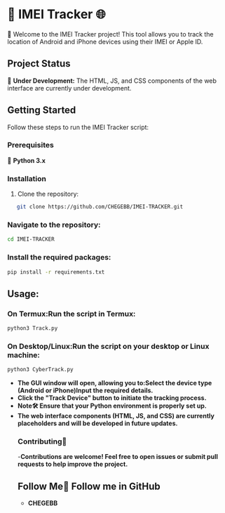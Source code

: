 # 📱 IMEI Tracker 🌐
🚀 Welcome to the IMEI Tracker project! This tool allows you to track the location of Android and iPhone devices using their IMEI or Apple ID.

## Project Status
🚧 **Under Development:** The HTML, JS, and CSS components of the web interface are currently under development.

## Getting Started
Follow these steps to run the IMEI Tracker script:

### Prerequisites
🐍 **Python 3.x**

### Installation
1. Clone the repository:
```bash
   git clone https://github.com/CHEGEBB/IMEI-TRACKER.git
```
### Navigate to the repository:
```bash
cd IMEI-TRACKER
```
### Install the required packages:
```bash
pip install -r requirements.txt
```
## Usage:
### On Termux:Run the script in Termux:
```bash
python3 Track.py
```
### On Desktop/Linux:Run the script on your desktop or Linux machine:
```bash
python3 CyberTrack.py
```

- **The GUI window will open, allowing you to:Select the device type (Android or iPhone)Input the required details.**
- **Click the "Track Device" button to initiate the tracking process.**
- **Note🛠️ Ensure that your Python environment is properly set up.**
- **The web interface components (HTML, JS, and CSS) are currently placeholders and will be developed in future updates.**
  ### Contributing🤝
  -**Contributions are welcome! Feel free to open issues or submit pull requests to help improve the project.**
  ## Follow Me👣 Follow me in GitHub
  - **CHEGEBB**

